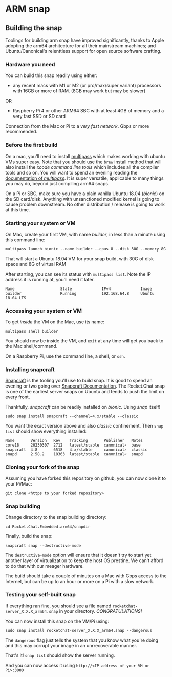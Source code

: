 # ARM snap


## Building the snap 

Toolings for building arm snap have improved significantly, thanks to Apple adopting the arm64 architecture for all their mainstream machines; and Ubuntu/Canonical's relenttless support for open source software crafting. 

### Hardware you need

You can build this snap readily using either:

*  any recent macs with M1 or M2 (or pro/max/super variant) processors with 16GB or more of RAM. (8GB may work but may be slower)

OR

* Raspberry Pi 4 or other ARM64 SBC with at least 4GB of memory and a very fast SSD or SD card

Connection from the Mac or Pi to a _very fast network_.   Gbps or more recommended.

### Before the first build

On a mac, you'll need to install [multipass](https://multipass.run/docs/installing-on-macos) which makes working with ubuntu VMs super easy.  Note that you should use the `brew` install method that will also install the _xcode command line tools_ which includes all the compiler tools and so on.  You will want to spend an evening reading the [documentation of _multipass_](https://multipass.run/docs).  It is super versatile, applicable to many things you may do, beyond just compiling arm64 snaps. 

On a Pi or SBC, make sure you have a plain vanilla Ubuntu 18.04 (_bionic_) on the SD card/disk.  Anything with unsanctioned modified kernel is going to cause problem downstream.  No other distribution / release is going to work at this time.

### Starting your system or VM

On Mac, create your first VM, with name _builder_, in less than a minute using this command line:

```
multipass launch bionic --name builder --cpus 8 --disk 30G --memory 8G
```

That will start a Ubuntu 18.04 VM for your snap build, with 30G of disk space and 8G of virtual RAM

After starting, you can see its status with `multipass list`.  Note the IP address it is running at, you'll need it later.

```
Name                    State             IPv4             Image
builder                 Running           192.168.64.8     Ubuntu 18.04 LTS
```

### Accessing your system or VM

To get _inside_ the VM on the Mac, use its name:

```
multipass shell builder
```

You should now be inside the VM, and `exit` at any time will get you back to the Mac shell/command.

On a Raspberry Pi, use the command line, a shell, or `ssh`.

### Installing snapcraft

[Snapcraft](https://snapcraft.io) is the tooling you'll use to build snap.   It is good to spend an evening or two going over [Snapcraft Documentation](https://snapcraft.io/docs).  The Rocket.Chat snap is one of the earliest server snaps on Ubuntu and tends to push the limit on every front. 

Thankfully, _snapcraft_ can be readily installed on _bionic_.     Using _snap_ itself!

```
sudo snap install snapcraft --channel=4.x/stable --classic
```

You want the exact version above and also _classic_ confinement.  Then `snap list` should show everything installed:

```
Name       Version   Rev    Tracking       Publisher   Notes
core18     20230307  2712   latest/stable  canonical✓  base
snapcraft  4.8       6518   4.x/stable     canonical✓  classic
snapd      2.58.2    18363  latest/stable  canonical✓  snapd
```

### Cloning your fork of the snap

Assuming you have forked this repository on github, you can now clone it to your Pi/Mac:

```
git clone <https to your forked repository>
```

### Snap building

Change directory to the snap building directory:

```
cd Rocket.Chat.Embedded.arm64/snapdir
```

Finally, build the snap:

```
snapcraft snap --destructive-mode
```

The `destructive-mode` option will ensure that it doesn't try to start yet another layer of virtualization to keep the host OS prestine.   We can't afford to do that with our meager hardware.

The build should take a couple of minutes on a Mac with Gbps access to the Internet, but can be up to an hour or more on a Pi with a slow network.

### Testing your self-built snap

If everything ran fine, you should see a file named `rocketchat-server_X.X.X_arm64.snap` in your directory.   *CONGRATULATIONS!*

You can now install this snap on the VM/Pi using:

```
sudo snap install rocketchat-server_X.X.X_arm64.snap --dangerous
```

The `dangerous` flag just tells the system that you know what you're doing and this may corrupt your image in an unrrecoverable manner.

That's it!    `snap list` should show the server running.

And you can now access it using `http://<IP address of your VM or Pi>:3000`



 

